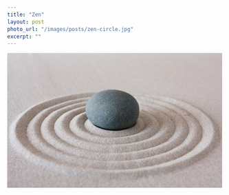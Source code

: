 ```yaml
---
title: "Zen"
layout: post
photo_url: "/images/posts/zen-circle.jpg"
excerpt: ""
---
```


![](/images/posts/zen-circle.jpg)


